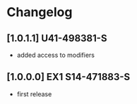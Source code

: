 # Changelog

## [1.0.1.1] U41-498381-S
- added access to modifiers

## [1.0.0.0] EX1 S14-471883-S
- first release
